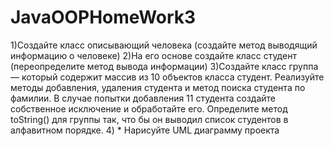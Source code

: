 # JavaOOPHomeWork3
1)Создайте класс описывающий человека (создайте метод выводящий информацию о человеке) 2)На его основе создайте класс студент (переопределите метод вывода информации) 3)Создайте класс группа — который содержит массив из 10 объектов класса студент. Реализуйте методы добавления, удаления студента и метод поиска студента по фамилии. В случае попытки добавления 11 студента создайте собственное исключение и обработайте его. Определите метод toString() для группы так, что бы он выводил список студентов в алфавитном порядке. 4) * Нарисуйте UML диаграмму проекта
